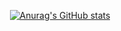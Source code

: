 <div align=center>
  
  <!-- 스탯 -->
  [![Anurag's GitHub stats](https://github-readme-stats.vercel.app/api?username=yejiscore)](https://github.com/yejiscore/github-readme-stats)

</div>


<!--
**yejiscore/yejiscore** is a ✨ _special_ ✨ repository because its `README.md` (this file) appears on your GitHub profile.

Here are some ideas to get you started:

- 🔭 I’m currently working on ...
- 🌱 I’m currently learning ...
- 👯 I’m looking to collaborate on ...
- 🤔 I’m looking for help with ...
- 💬 Ask me about ...
- 📫 How to reach me: ...
- 😄 Pronouns: ...
- ⚡ Fun fact: ...
-->

